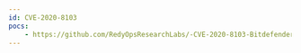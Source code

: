 ```yaml
---
id: CVE-2020-8103
pocs:
    - https://github.com/RedyOpsResearchLabs/-CVE-2020-8103-Bitdefender-Antivirus-Free-EoP
---
```

